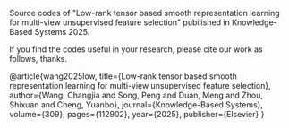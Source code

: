 Source codes of "Low-rank tensor based smooth representation learning for multi-view unsupervised feature selection" pubilished in Knowledge-Based Systems 2025.

If you find the codes useful in your research, please cite our work as follows, thanks.

@article{wang2025low,
  title={Low-rank tensor based smooth representation learning for multi-view unsupervised feature selection},
  author={Wang, Changjia and Song, Peng and Duan, Meng and Zhou, Shixuan and Cheng, Yuanbo},
  journal={Knowledge-Based Systems},
  volume={309},
  pages={112902},
  year={2025},
  publisher={Elsevier}
}
